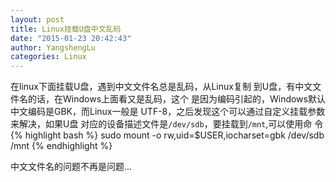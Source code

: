```yaml
---
layout: post
title: Linux挂载U盘中文乱码
date: "2015-01-23 20:42:43"
author: YangshengLu
categories: Linux
---
```

在linux下面挂载U盘，遇到中文文件名总是乱码，从Linux复制
到U盘，有中文文件名的话，在Windows上面看又是乱码，这个
是因为编码引起的，Windows默认中文编码是GBK，而Linux一般是
UTF-8，之后发现这个可以通过自定义挂载参数来解决，如果U盘
对应的设备描述文件是`/dev/sdb`，要挂载到`/mnt`,可以使用命
令  
{% highlight bash %}
sudo mount -o rw,uid=$USER,iocharset=gbk /dev/sdb /mnt
{% endhighlight %}

中文文件名的问题不再是问题...
